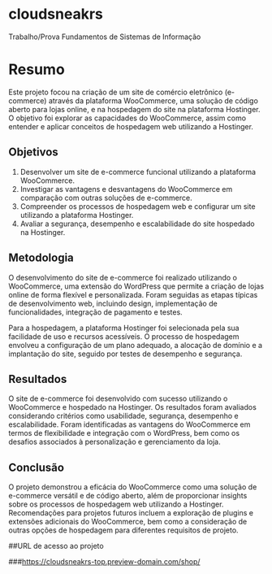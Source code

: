 # cloudsneakrs
Trabalho/Prova Fundamentos de Sistemas de Informação


# Resumo
Este projeto focou na criação de um site de comércio eletrônico (e-commerce) através da plataforma WooCommerce, uma solução de código aberto para lojas online, e na hospedagem do site na plataforma Hostinger. O objetivo foi explorar as capacidades do WooCommerce, assim como entender e aplicar conceitos de hospedagem web utilizando a Hostinger.

## Objetivos
1. Desenvolver um site de e-commerce funcional utilizando a plataforma WooCommerce.
2. Investigar as vantagens e desvantagens do WooCommerce em comparação com outras soluções de e-commerce.
3. Compreender os processos de hospedagem web e configurar um site utilizando a plataforma Hostinger.
4. Avaliar a segurança, desempenho e escalabilidade do site hospedado na Hostinger.

## Metodologia
O desenvolvimento do site de e-commerce foi realizado utilizando o WooCommerce, uma extensão do WordPress que permite a criação de lojas online de forma flexível e personalizada. Foram seguidas as etapas típicas de desenvolvimento web, incluindo design, implementação de funcionalidades, integração de pagamento e testes.

Para a hospedagem, a plataforma Hostinger foi selecionada pela sua facilidade de uso e recursos acessíveis. O processo de hospedagem envolveu a configuração de um plano adequado, a alocação de domínio e a implantação do site, seguido por testes de desempenho e segurança.

## Resultados
O site de e-commerce foi desenvolvido com sucesso utilizando o WooCommerce e hospedado na Hostinger. Os resultados foram avaliados considerando critérios como usabilidade, segurança, desempenho e escalabilidade. Foram identificadas as vantagens do WooCommerce em termos de flexibilidade e integração com o WordPress, bem como os desafios associados à personalização e gerenciamento da loja.

## Conclusão
O projeto demonstrou a eficácia do WooCommerce como uma solução de e-commerce versátil e de código aberto, além de proporcionar insights sobre os processos de hospedagem web utilizando a Hostinger. Recomendações para projetos futuros incluem a exploração de plugins e extensões adicionais do WooCommerce, bem como a consideração de outras opções de hospedagem para diferentes requisitos de projeto.

##URL de acesso ao projeto

###https://cloudsneakrs-top.preview-domain.com/shop/ 
